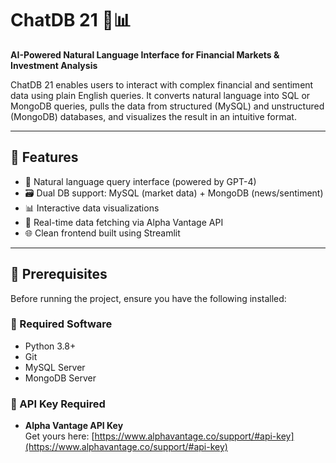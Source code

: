 # ChatDB 21 🧠📊

**AI-Powered Natural Language Interface for Financial Markets & Investment Analysis**

ChatDB 21 enables users to interact with complex financial and sentiment data using plain English queries. It converts natural language into SQL or MongoDB queries, pulls the data from structured (MySQL) and unstructured (MongoDB) databases, and visualizes the result in an intuitive format.

---

## 📌 Features

- 💬 Natural language query interface (powered by GPT-4)
- 🗃️ Dual DB support: MySQL (market data) + MongoDB (news/sentiment)
- 📊 Interactive data visualizations
- 🔌 Real-time data fetching via Alpha Vantage API
- 🌐 Clean frontend built using Streamlit

---

## 🧰 Prerequisites

Before running the project, ensure you have the following installed:

### 🔧 Required Software

- Python 3.8+
- Git
- MySQL Server
- MongoDB Server

### 🔐 API Key Required

- **Alpha Vantage API Key**  
  Get yours here: [https://www.alphavantage.co/support/#api-key](https://www.alphavantage.co/support/#api-key)
